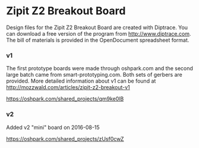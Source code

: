 # Zipit Z2 Breakout Board

Design files for the Zipit Z2 Breakout Board are created with Diptrace. You can download a free version of the program from http://www.diptrace.com. The bill of materials is provided in the OpenDocument spreadsheet format.

### v1

The first prototype boards were made through oshpark.com and the second large batch came from smart-prototyping.com. Both sets of gerbers are provided. More detailed information about v1 can be found at http://mozzwald.com/articles/zipit-z2-breakout-v1

https://oshpark.com/shared_projects/qm9ke0lB

### v2

Added v2 "mini" board on 2016-08-15

https://oshpark.com/shared_projects/zUsf0cwZ
